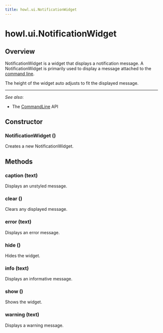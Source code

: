```yaml
---
title: howl.ui.NotificationWidget
---
```


# howl.ui.NotificationWidget

## Overview

NotificationWidget is a widget that displays a notification message. A
NotificationWidget is primarily used to display a message attached to the
[command line].

The height of the widget auto adjusts to fit the displayed message.

---

_See also_:

- The [CommandLine] API

## Constructor

### NotificationWidget ()

Creates a new NotificationWidget.


## Methods

### caption (text)

Displays an unstyled message.

### clear ()

Clears any displayed message.

### error (text)

Displays an error message.

### hide ()

Hides the widget.

### info (text)

Displays an informative message.

### show ()

Shows the widget.

### warning (text)

Displays a warning message.

[CommandLine]: command_line.html
[command line]: command_line.html
